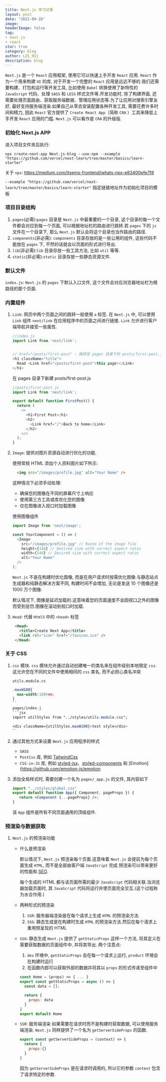 ```yaml
---
title: Next.js 学习记录
layout: post
date: "2022-09-28"
image: 
headerImage: false
tag:
- next.js
- react
star: true
category: blog
author: LZS_911
description: blog
---
```


`Next.js` 是一个 `React` 应用框架, 使用它可以快速上手开发 `React` 应用. `React` 作为一个用来构建 `UI` 的库, 对于开发一个完整的 `React` 应用是远远不够的.我们还需要构建、打包和运行等开发工具, 比如使用 `Babel` 转换使用了新特性的 `JavaScript` 代码、处理 `SASS` 和 `LESS` 样式文件等.开发功能时, 除了构建界面, 还需要处理页面路由、获取服务端数据、管理应用状态等.为了让应用对搜索引擎友好, 最好支持服务端渲染.如果自己从零去安装配置各种开发工具, 需要花费许多时间和精力, 因此 `React` 官方提供了 `Create React App`（简称 `CRA` ）工具来降低上手开发 `React` 应用的门槛. `Next.js` 可以看作是 `CRA` 的升级版.

### 初始化 Next.js APP

进入项目文件夹后执行:

```npx create-next-app Next.js-blog --use-npm --example "https://github.com/vercel/next-learn/tree/master/basics/learn-starter"```

关于 `npx`: <https://medium.com/itsems-frontend/whats-npx-e83400efe7f8>

`--example "https://github.com/vercel/next-learn/tree/master/basics/learn-starter"` 指定链接地址作为初始化项目的模板

### 项目目录结构

1. `pages`(必需):`pages` 目录是 `Next.js` 中最重要的一个目录, 这个目录的每一个文件都会对应到每一个页面, 可以根据地址栏的路由进行跳转.若 `pages` 下的 `js` 文件在一个目录下, 那么 `Next.js` 默认会将这个目录也当作路由的路径.
2. `components`(非必需): `components` 目录存放的是一些公用的组件, 这些代码不能放在 `pages` 下, 不然的话就会以页面的形式进行导出.
3. `lib`(非必需):`lib` 目录存放一些工具方法, 比如 `util` 等等.
4. `static`(非必需):`static` 目录存放一些静态资源文件.

### 默认文件

`index.js`: `Next.js` 的 `pages` 下默认入口文件, 这个文件会对应浏览器地址栏为根路径的那个页面.

### 内置组件

1. `Link`: 网页中两个页面之间的跳转一般使用 `a` 标签. 在 `Next.js` 中, 可以使用 `Link` 组件 `next/link` 在应用程序中的页面之间进行链接. `Link` 允许进行客户端导航并接受一些属性.

     ```JavaScript
     //index.js
     import Link from 'next/link';
     
     
     // href="/posts/first-post" : 跳转至 pages 目录下的 posts/first-post.js
     <h1 className="title">
       Read <Link href="/posts/first-post">this page!</Link>
     </h1>
     ```

     在 pages 目录下新建 posts/first-post.js

     ```JavaScript
     //posts/first-post.js
     import Link from 'next/link';
     
     export default function FirstPost() {
       return (
         <>
           <h1>First Post</h1>
           <h2>
             <Link href="/">Back to home</Link>
           </h2>
         </>
       );
     }
     ```

2. `Image`: 提供对图片资源自动进行优化的功能.

    使用常规 HTML 添加个人资料图片如下所示:

    ```HTML
      <img src="/images/profile.jpg" alt="Your Name" />
    ```

    这种情况下必须手动处理:

     * 确保您的图像在不同的屏幕尺寸上响应
     * 使用第三方工具或库优化您的图像
     * 仅在图像进入视口时加载图像

    使用图像组件

    ```JavaScript
    import Image from 'next/image';

    const YourComponent = () => (
      <Image
        src="/images/profile.jpg" // Route of the image file
        height={144} // Desired size with correct aspect ratio
        width={144} // Desired size with correct aspect ratio
        alt="Your Name"
      />
    );
    ```

    `Next.js` 不是在构建时优化图像, 而是在用户请求时按需优化图像.与静态站点生成器和纯静态解决方案不同, 构建时间不会增加, 无论是发送 10 个图像还是 1000 万个图像.

    默认情况下, 图像是延迟加载的.这意味着您的页面速度不会因视口之外的图像而受到惩罚.图像在滚动到视口时加载.

3. `Head`: 代替 `Html5` 中的 `<head>` 标签

   ```Html
    <Head>
      <title>Create Next App</title>
      <link rel="icon" href="/favicon.ico" />
    </Head>
   ```

### 关于 CSS

1. `css` 模块. `css` 模块允许通过自动创建唯一的类名来在组件级别本地限定 `css`. 这允许您在不同的文件中使用相同的 `css` 类名, 而不必担心类名冲突

    `utils.module.cs`

    ```css
    .maxW100{
      max-width:100rem;
    }
    ``
    pages/index.j
    ```jsx
    import utilStyles from "../styles/utils.module.css";
 
    <div className={utilStyles.maxW100}>test style</div>
    ``

2. 通过其他方式来设置 `Next.js` 应用程序的样式
    * `SASS`
    * `PostCss` 库, 例如 [TailwindCss](https://tailwindcss.com/docs/installation)
    * `CSS-in-JS` 库, 例如 [styled-jsx](https://nextjs.org/blog/styling-next-with-styled-jsx)、[styled-components](https://styled-components.com/) 和 [Emotion](<https://github.com/emotion-js/emotion>
3. 添加全局样式时, 需要创建一个名为 `pages/_app.js` 的文件, 其内容如下

   ```jsx
   import "../styles/global.css"
   export default function App({ Component, pageProps }) {
      return <Component {...pageProps} />;
   }   
   ```

   该 `App` 组件是所有不同页面通用的顶级组件.

### 预渲染与数据获取

1. `Next.js` 的预渲染功能
   * 什么是预渲染

     默认情况下, `Next.js` 预渲染每个页面.这意味着 `Next.js` 会提前为每个页面生成 `HTML`, 而不是全部由客户端 `JavaScript` 完成.预渲染可以带来更好的性能和 [SEO](https://zh.wikipedia.org/wiki/%E6%90%9C%E5%B0%8B%E5%BC%95%E6%93%8E%E6%9C%80%E4%BD%B3%E5%8C%96).

     每个生成的 HTML 都与该页面所需的最少 `JavaScript` 代码相关联.当浏览器加载页面时, 其 `JavaScript` 代码将运行并使页面完全交互.(这个过程称为水合作用.)

   * 两种形式的预渲染
     1. `SSR`: 服务器端渲染是在每个请求上生成 `HTML` 的预渲染方法.
     2. `SSG`: 静态生成是在构建时生成 `HTML` 的预渲染方法.然后在每个请求上重用预呈现的 HTML

   * `SSG`: 静态生成
     `Next.js` 提供了 `getStaticProps` 这样一个方法, 将其定义在需要获取数据的页面组件中, 并将其导出.
     两个注意点:
     1. `dev` 环境中, `getStaticProps` 会在每一个请求上运行, `product` 环境会在构建时运行
     2. 在函数内部可以获取外部的数据并将其以 `props` 的形式传递至组件中

     ```jsx
     const Home = (props) => { ... }
     export const getStaticProps = async () => {
       const data = [];

       return {
         props: data
       }
     }
     export default Home
     ```

   * `SSR`: 服务端渲染
     如果需要在请求时而不是构建时获取数据, 可以使用服务端渲染. `Next.js` 同样提供了一个名为 `getServerSideProps` 的函数.

     ```JavaScript
     export const getServerSideProps = (context) => {
       return {
         props:{}
       }
     }
     ```

     因为 `getServerSideProps` 是在请求时调用的, 所以它的参数 `context` 包含了请求特定的参数.
